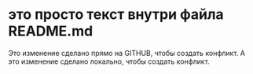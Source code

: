 # это просто текст внутри файла README.md
Это изменение сделано прямо на GITHUB, чтобы создать конфликт.
А это изменение сделано локально, чтобы создать конфликт.